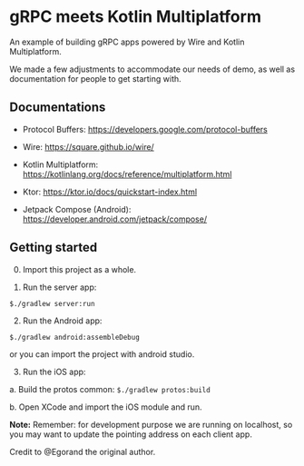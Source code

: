 # gRPC meets Kotlin Multiplatform 

An example of building gRPC apps powered by Wire and Kotlin Multiplatform.

We made a few adjustments to accommodate our needs of demo, as well as documentation for people to get starting with.

## Documentations

- Protocol Buffers: https://developers.google.com/protocol-buffers

- Wire: https://square.github.io/wire/

- Kotlin Multiplatform: https://kotlinlang.org/docs/reference/multiplatform.html

- Ktor: https://ktor.io/docs/quickstart-index.html

- Jetpack Compose (Android): https://developer.android.com/jetpack/compose/

## Getting started
  0. Import this project as a whole.

  1. Run the server app:

    $./gradlew server:run

  2. Run the Android app:

    $./gradlew android:assembleDebug
  or you can import the project with android studio.

  3. Run the iOS app:
 
   a. Build the protos common: `$./gradlew protos:build`
 
   b. Open XCode and import the iOS module and run.


**Note:** Remember: for development purpose we are running on localhost, so you may want to update the pointing address on each client app.

Credit to @Egorand the original author.

